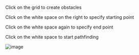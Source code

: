 Click on the grid to create obstacles

Click on the white space on the right to specify starting point

Click on the white space again to specify end point

Click on the white space to start pathfinding

![image](https://github.com/johnchung02/A-Pathfinding/assets/16856146/96e4e30a-5876-48c4-9ec2-b7b1bbea8d88)
